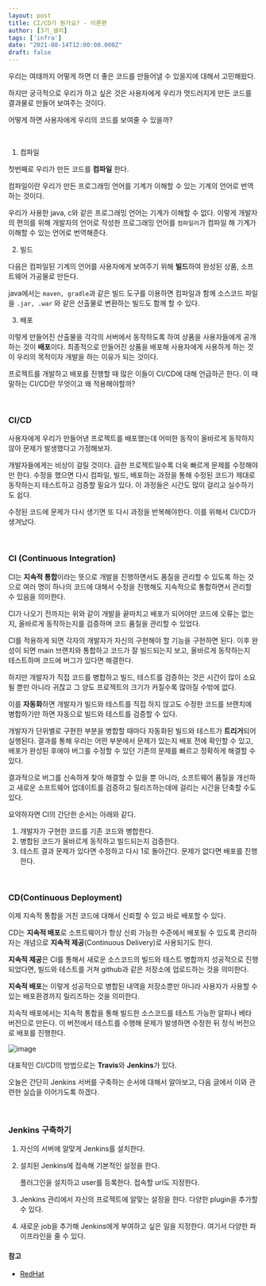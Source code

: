 ```yaml
---
layout: post  
title: CI/CD가 뭔가요? - 이론편
author: [3기_샐리]
tags: ['infra']
date: "2021-08-14T12:00:00.000Z"
draft: false
---
```


우리는 여태까지 어떻게 하면 더 좋은 코드를 만들어낼 수 있을지에 대해서 고민해왔다.

하지만 궁극적으로 우리가 하고 싶은 것은 사용자에게 우리가 멋드러지게 만든 코드를 결과물로 만들어 보여주는 것이다.

어떻게 하면 사용자에게 우리의 코드를 보여줄 수 있을까?

<br>

1. 컴파일

첫번째로 우리가 만든 코드를 **컴파일** 한다.

컴파일이란 우리가 만든 프로그래밍 언어를 기계가 이해할 수 있는 기계의 언어로 번역하는 것이다.

우리가 사용한 java, c와 같은 프로그래밍 언어는 기계가 이해할 수 없다. 이렇게 개발자의 편의를 위해 개발자의 언어로 작성한 프로그래밍 언어를 `컴파일러`가 컴파일 해 기계가 이해할 수 있는 언어로 번역해준다.



2. 빌드

다음은 컴파일된 기계의 언어를 사용자에게 보여주기 위해 **빌드**하여 완성된 상품, 소프트웨어 가공물로 만든다.

java에서는 `maven, gradle`과 같은 빌드 도구를 이용하면 컴파일과 함께 소스코드 파일을 `.jar, .war` 와 같은 산출물로 변환하는 빌드도 함께 할 수 있다.



3. 배포

이렇게 만들어진 산출물을 각각의 서버에서 동작하도록 하여 상품을 사용자들에게 공개하는 것이 **배포**이다.  최종적으로 만들어진 상품을 배포해 사용자에게 사용하게 하는 것이 우리의 목적이자 개발을 하는 이유가 되는 것이다.



프로젝트를 개발하고 배포를 진행할 때 많은 이들이 CI/CD에 대해 언급하곤 한다. 이 때 말하는 CI/CD란 무엇이고 왜 적용해야할까?

<br>

### CI/CD

사용자에게 우리가 만들어낸 프로젝트를 배포했는데 어떠한 동작이 올바르게 동작하지 않아 문제가 발생했다고 가정해보자.

개발자들에게는 비상이 걸릴 것이다. 급한 프로젝트일수록 더욱 빠르게 문제를 수정해야만 한다. 수정을 했으면 다시 컴파일, 빌드, 배포하는 과정을 통해 수정된 코드가 제대로 동작하는지 테스트하고 검증할 필요가 있다. 이 과정들은 시간도 많이 걸리고 실수하기도 쉽다.

수정된 코드에 문제가 다시 생기면 또 다시 과정을 반복해야한다. 이를 위해서 CI/CD가 생겨났다.

<br>

### CI (Continuous Integration)

CI는 **지속적 통합**이라는 뜻으로 개발을 진행하면서도 품질을 관리할 수 있도록 하는 것으로 여러 명이 하나의 코드에 대해서 수정을 진행해도 지속적으로 통합하면서 관리할 수 있음을 의미한다.

CI가 나오기 전까지는 위와 같이 개발을 끝마치고 배포가 되어야만 코드에 오류는 없는지, 올바르게 동작하는지를 검증하며 코드 품질을 관리할 수 있었다.

CI를 적용하게 되면 각자의 개발자가 자신의 구현해야 할 기능을 구현하면 된다. 이후 완성이 되면 main 브랜치와 통합하고 코드가 잘 빌드되는지 보고, 올바르게 동작하는지 테스트하며 코드에 버그가 있다면 해결한다.

하지만 개발자가 직접 코드를 병합하고 빌드, 테스트를 검증하는 것은 시간이 많이 소요될 뿐만 아니라 귀찮고 그 양도 프로젝트의 크기가 커질수록 많아질 수밖에 없다.

이를 **자동화**하면 개발자가 빌드와 테스트를 직접 하지 않고도 수정한 코드를 브랜치에 병합하기만 하면 자동으로 빌드와 테스트를 검증할 수 있다.

개발자가 단위별로 구현한 부분을 병합할 때마다 자동화된 빌드와 테스트가 **트리거**되어 실행된다. 결과를 통해 우리는 어떤 부분에서 문제가 있는지 배포 전에 확인할 수 있고, 배포가 완성된 후에야 버그를 수정할 수 있던 기존의 문제를 빠르고 정확하게 해결할 수 있다.

결과적으로 버그를 신속하게 찾아 해결할 수 있을 뿐 아니라, 소프트웨어 품질을 개선하고 새로운 소프트웨어 업데이트를 검증하고 릴리즈하는데에 걸리는 시간을 단축할 수도 있다.

요약하자면 CI의 간단한 순서는 아래와 같다.

1. 개발자가 구현한 코드를 기존 코드와 병합한다.
2. 병합된 코드가 올바르게 동작하고 빌드되는지 검증한다.
3. 테스트 결과 문제가 있다면 수정하고 다시 1로 돌아간다. 문제가 없다면 배포를 진행한다.

<br>

### CD(Continuous Deployment)

이제 지속적 통합을 거친 코드에 대해서 신뢰할 수 있고 바로 배포할 수 있다.

CD는 **지속적 배포**로 소프트웨어가 항상 신뢰 가능한 수준에서 배포될 수 있도록 관리하자는 개념으로 **지속적 제공**(Continuous Delivery)로 사용되기도 한다.

**지속적 제공**은 CI를 통해서 새로운 소스코드의 빌드와 테스트 병합까지 성공적으로 진행되었다면, 빌드와 테스트를 거쳐 github과 같은 저장소에 업로드하는 것을 의미한다.

**지속적 배포**는 이렇게 성공적으로 병합된 내역을 저장소뿐만 아니라 사용자가 사용할 수 있는 배포환경까지 릴리즈하는 것을 의미한다.

지속적 배포에서는 지속적 통합을 통해 빌드한 소스코드를 테스트 가능한 알파나 베타 버전으로 만든다. 이 버전에서 테스트를 수행해 문제가 발생하면 수정한 뒤 정식 버전으로 배포를 진행한다.

![image](https://user-images.githubusercontent.com/43775108/129401468-6f2ea859-5a9f-4a55-8d56-ffde5e8ca4ea.png)

대표적인 CI/CD의 방법으로는 **Travis**와 **Jenkins**가 있다.

오늘은 간단히 Jenkins 서버를 구축하는 순서에 대해서 알아보고, 다음 글에서 이와 관련한 실습을 이어가도록 하겠다.

<br>

### Jenkins 구축하기

1. 자신의 서버에 알맞게 Jenkins를 설치한다.

2. 설치된 Jenkins에 접속해 기본적인 설정을 한다.

   플러그인을 설치하고 user를 등록한다. 접속할 url도 지정한다.

3. Jenkins 관리에서 자신의 프로젝트에 알맞는 설정을 한다. 다양한 plugin을 추가할 수 있다.

4. 새로운 job을 추가해 Jenkins에게 부여하고 싶은 일을 지정한다. 여기서 다양한 파이프라인을 줄 수 있다.

#### 참고
- [RedHat](https://www.redhat.com/ko/topics/devops/what-is-ci-cd)
